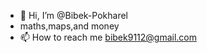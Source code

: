 - 👋 Hi, I’m @Bibek-Pokharel
-  maths,maps,and money
- 📫 How to reach me bibek9112@gmail.com

<!---
Bibek-K/Bibek-K is a ✨ special ✨ repository because its `README.md` (this file) appears on your GitHub profile.
You can click the Preview link to take a look at your changes.
--->
